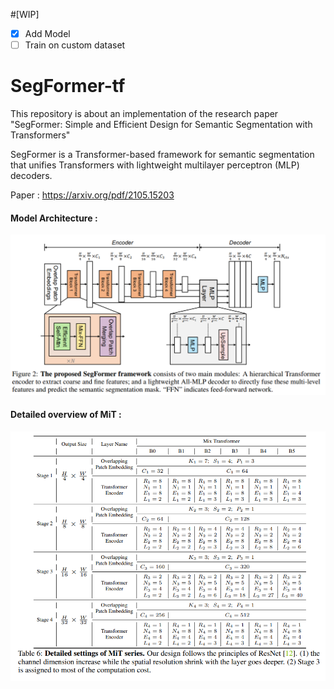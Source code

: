 #[WIP]

- [x] Add Model
- [ ] Train on custom dataset

# SegFormer-tf

This repository is about an implementation of the research paper "SegFormer: Simple and Efficient Design for Semantic Segmentation with Transformers"

SegFormer is a Transformer-based framework for semantic segmentation that unifies Transformers with lightweight multilayer perceptron (MLP) decoders.

Paper : https://arxiv.org/pdf/2105.15203

#### Model Architecture :

<p align="center">
  <img src="https://github.com/IMvision12/SegFormer-tf/blob/main/images/arch.png" title="graph">
</p>

#### Detailed overview of MiT :

<p align="center">
  <img src="https://github.com/IMvision12/SegFormer-tf/blob/main/images/mit.png" title="graph">
</p>